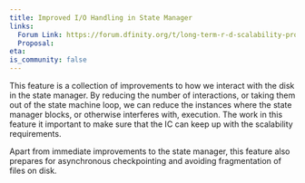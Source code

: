 ```yaml
---
title: Improved I/O Handling in State Manager
links:
  Forum Link: https://forum.dfinity.org/t/long-term-r-d-scalability-proposal/9387
  Proposal:
eta: 
is_community: false
---
```


This feature is a collection of improvements to how we interact with the disk in the state manager. By reducing the number of interactions, or taking them out of the state machine loop, we can reduce the instances where the state manager blocks, or otherwise interferes with, execution. The work in this feature it important to make sure that the IC can keep up with the scalability requirements.

Apart from immediate improvements to the state manager, this feature also prepares for asynchronous checkpointing and avoiding fragmentation of files on disk.
